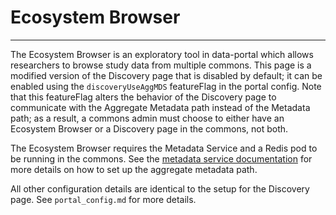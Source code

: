 # Ecosystem Browser
------------------------
The Ecosystem Browser is an exploratory tool in data-portal which allows researchers to browse study data from multiple commons. This page is a modified version of the Discovery page that is disabled by default; it can be enabled using the `discoveryUseAggMDS` featureFlag in the portal config. Note that this featureFlag alters the behavior of the Discovery page to communicate with the Aggregate Metadata path instead of the Metadata path; as a result, a commons admin must choose to either have an Ecosystem Browser or a Discovery page in the commons, not both.

The Ecosystem Browser requires the Metadata Service and a Redis pod to be running in the commons. See the [metadata service documentation](https://github.com/uc-cdis/metadata-service) for more details on how to set up the aggregate metadata path.


All other configuration details are identical to the setup for the Discovery page. See `portal_config.md` for more details.
